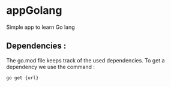 # appGolang
Simple app to learn Go lang 

## Dependencies : 
The go.mod file keeps track of the used dependencies. To get a dependency we use the command : 
```
go get {url}
```